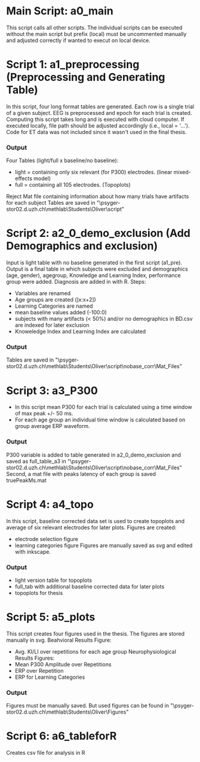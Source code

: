 
# Main Script: a0_main
This script calls all other scripts.
The individual scripts can be executed without the main script but prefix (local) must be uncommented manually and adjusted correctly if wanted to execut on local device. 

# Script 1: a1_preprocessing (Preprocessing and Generating Table)
In this script, four long format tables are generated. Each row is a single trial of a given subject. EEG is preprocessed and epoch for each trial is created. Computing this script takes long and is executed with cloud computer. If executed locally, file path should be adjusted accordingly (i.e., local = '...'). Code for ET data was not included since it wasn't used in the final thesis. 

### Output
Four Tables (light/full x baseline/no baseline):
- light = containing only six relevant (for P300) electrodes. (linear mixed-effects model)
- full  =  containing all 105 electrodes. (Topoplots)

Reject Mat file containing information about how many trials have artifacts for each subject
Tables are saved in "\\psyger-stor02.d.uzh.ch\methlab\Students\Oliver\script"
# Script 2: a2_0_demo_exclusion (Add Demographics and exclusion)
Input is light table with no baseline generated in the first script (a1_pre). 
Output is a final table in which subjects were excluded and demographics (age, gender), agegroup, Knowledge and Learning Index, performance group were added.
Diagnosis are added in with R.
Steps: 
- Variables are renamed 
- Age groups are created (]x:x+2])
- Learning Categories are named 
- mean baseline values added (-100:0)
- subjects with many artifacts (< 50%)  and/or no demographics in BD.csv are indexed for later exclusion
- Knoweledge Index and Learning Index are calculated


### Output
Tables are saved in "\\psyger-stor02.d.uzh.ch\methlab\Students\Oliver\script\nobase_corr\Mat_Files" 

# Script 3: a3_P300
- In this script mean P300 for each trial is calculated using a time window of max peak +/- 50 ms.
- For each age group an individual time window is calculated based on group average ERP waveform. 

### Output
P300 variable is added to table generated in a2_0_demo_exclusion and saved as full_table_a3 in "\\psyger-stor02.d.uzh.ch\methlab\Students\Oliver\script\nobase_corr\Mat_Files"
Second, a mat file with peaks latency of each group is saved truePeakMs.mat 

# Script 4: a4_topo
In this script, baseline corrected data set is used to create topoplots and average of six relevant electrodes for later plots.
Figures are created:
- electrode selection figure
- learning categories figure
Figures are manually saved as svg and edited with inkscape. 

### Output
- light version table for topoplots 
- full_tab with additional baseline corrected data for later plots 
- topoplots for thesis 

# Script 5: a5_plots
This script creates four figures used in the thesis. The figures are stored manually in svg. 
Beahvioral Results Figure: 
- Avg. KI/LI over repetitions for each age group
Neurophysiological Results Figures: 
- Mean P300 Amplitude over Repetitions
- ERP over Repetition
- ERP for Learning Categories

### Output
Figures must be manually saved. But used figures can be found in "\\psyger-stor02.d.uzh.ch\methlab\Students\Oliver\Figures"

# Script 6: a6_tableforR

Creates csv file for analysis in R
